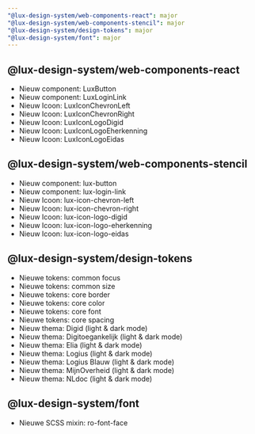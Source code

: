 ```yaml
---
"@lux-design-system/web-components-react": major
"@lux-design-system/web-components-stencil": major
"@lux-design-system/design-tokens": major
"@lux-design-system/font": major
---
```


## @lux-design-system/web-components-react

- Nieuw component: LuxButton
- Nieuw component: LuxLoginLink
- Nieuw Icoon: LuxIconChevronLeft
- Nieuw Icoon: LuxIconChevronRight
- Nieuw Icoon: LuxIconLogoDigid
- Nieuw Icoon: LuxIconLogoEherkenning
- Nieuw Icoon: LuxIconLogoEidas

## @lux-design-system/web-components-stencil

- Nieuw component: lux-button
- Nieuw component: lux-login-link
- Nieuw Icoon: lux-icon-chevron-left
- Nieuw Icoon: lux-icon-chevron-right
- Nieuw Icoon: lux-icon-logo-digid
- Nieuw Icoon: lux-icon-logo-eherkenning
- Nieuw Icoon: lux-icon-logo-eidas

## @lux-design-system/design-tokens

- Nieuwe tokens: common focus
- Nieuwe tokens: common size
- Nieuwe tokens: core border
- Nieuwe tokens: core color
- Nieuwe tokens: core font
- Nieuwe tokens: core spacing
- Nieuw thema: Digid (light & dark mode)
- Nieuw thema: Digitoegankelijk (light & dark mode)
- Nieuw thema: Elia (light & dark mode)
- Nieuw thema: Logius (light & dark mode)
- Nieuw thema: Logius Blauw (light & dark mode)
- Nieuw thema: MijnOverheid (light & dark mode)
- Nieuw thema: NLdoc (light & dark mode)

## @lux-design-system/font

- Nieuwe SCSS mixin: ro-font-face
